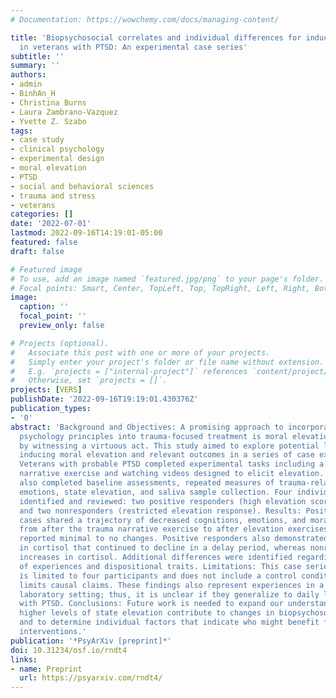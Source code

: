 ```yaml
---
# Documentation: https://wowchemy.com/docs/managing-content/

title: 'Biopsychosocial correlates and individual differences for inducing moral elevation
  in veterans with PTSD: An experimental case series'
subtitle: ''
summary: ''
authors:
- admin
- BinhAn_H
- Christina Burns
- Laura Zambrano-Vazquez
- Yvette Z. Szabo
tags:
- case study
- clinical psychology
- experimental design
- moral elevation
- PTSD
- social and behavioral sciences
- trauma and stress
- veterans
categories: []
date: '2022-07-01'
lastmod: 2022-09-16T14:19:01-05:00
featured: false
draft: false

# Featured image
# To use, add an image named `featured.jpg/png` to your page's folder.
# Focal points: Smart, Center, TopLeft, Top, TopRight, Left, Right, BottomLeft, Bottom, BottomRight.
image:
  caption: ''
  focal_point: ''
  preview_only: false

# Projects (optional).
#   Associate this post with one or more of your projects.
#   Simply enter your project's folder or file name without extension.
#   E.g. `projects = ["internal-project"]` references `content/project/deep-learning/index.md`.
#   Otherwise, set `projects = []`.
projects: [VERS]
publishDate: '2022-09-16T19:19:01.430376Z'
publication_types:
- '0'
abstract: 'Background and Objectives: A promising approach to incorporate positive
  psychology principles into trauma-focused treatment is moral elevation—feeling inspired
  by witnessing a virtuous act. This study aimed to explore potential links between
  inducing moral elevation and relevant outcomes in a series of case examples. Methods:
  Veterans with probable PTSD completed experimental tasks including a written trauma
  narrative exercise and watching videos designed to elicit elevation. Participants
  also completed baseline assessments, repeated measures of trauma-related cognitions,
  emotions, state elevation, and saliva sample collection. Four individual cases were
  identified and reviewed: two positive responders (high elevation scores after videos)
  and two nonresponders (restricted elevation response). Results: Positive responder
  cases shared a trajectory of decreased cognitions, emotions, and moral injury distress
  from after the trauma narrative exercise to after elevation exercises, whereas nonresponders
  reported minimal to no changes. Positive responders also demonstrated decreases
  in cortisol that continued to decline in a delay period, whereas nonresponders demonstrated
  increases in cortisol. Additional differences were identified regarding history
  of experiences and dispositional traits. Limitations: This case series analysis
  is limited to four participants and does not include a control condition, which
  limits causal claims. These findings also represent experiences in a controlled
  laboratory setting; thus, it is unclear if they generalize to daily life for veterans
  with PTSD. Conclusions: Future work is needed to expand our understanding of whether
  higher levels of state elevation contribute to changes in biopsychosocial outcomes,
  and to determine individual factors that indicate who might benefit from elevation-based
  interventions.'
publication: '*PsyArXiv [preprint]*'
doi: 10.31234/osf.io/rndt4
links:
- name: Preprint
  url: https://psyarxiv.com/rndt4/
---
```

